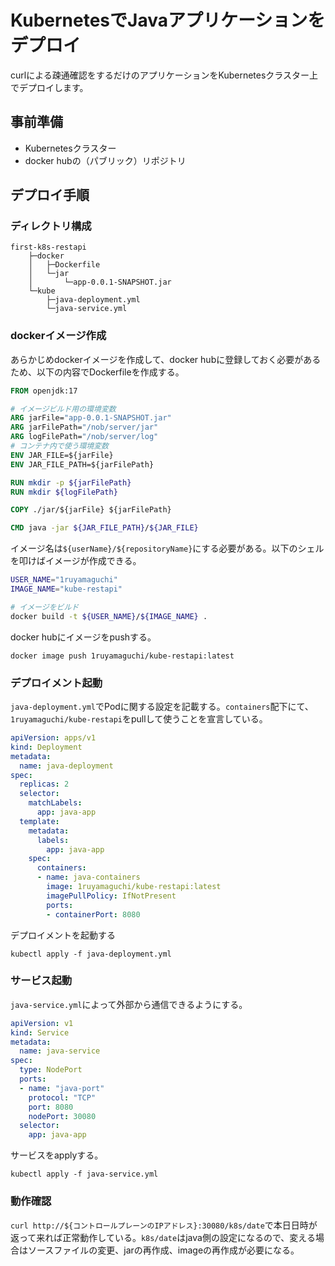 # KubernetesでJavaアプリケーションをデプロイ
curlによる疎通確認をするだけのアプリケーションをKubernetesクラスター上でデプロイします。

## 事前準備
- Kubernetesクラスター
- docker hubの（パブリック）リポジトリ

## デプロイ手順

### ディレクトリ構成
```
first-k8s-restapi
    ├─docker
    │   ├─Dockerfile
    │   └─jar
    │       └─app-0.0.1-SNAPSHOT.jar
    └─kube
        ├─java-deployment.yml
        └─java-service.yml  
```

### dockerイメージ作成
あらかじめdockerイメージを作成して、docker hubに登録しておく必要があるため、以下の内容でDockerfileを作成する。
```Dockerfile
FROM openjdk:17

# イメージビルド用の環境変数
ARG jarFile="app-0.0.1-SNAPSHOT.jar"
ARG jarFilePath="/nob/server/jar"
ARG logFilePath="/nob/server/log"
# コンテナ内で使う環境変数
ENV JAR_FILE=${jarFile}
ENV JAR_FILE_PATH=${jarFilePath}

RUN mkdir -p ${jarFilePath}
RUN mkdir ${logFilePath}

COPY ./jar/${jarFile} ${jarFilePath}

CMD java -jar ${JAR_FILE_PATH}/${JAR_FILE}
```

イメージ名は`${userName}/${repositoryName}`にする必要がある。以下のシェルを叩けばイメージが作成できる。
```docker-build.sh
USER_NAME="1ruyamaguchi"
IMAGE_NAME="kube-restapi"

# イメージをビルド
docker build -t ${USER_NAME}/${IMAGE_NAME} .
```

docker hubにイメージをpushする。
```
docker image push 1ruyamaguchi/kube-restapi:latest
```

### デプロイメント起動
`java-deployment.yml`でPodに関する設定を記載する。`containers`配下にて、`1ruyamaguchi/kube-restapi`をpullして使うことを宣言している。
```java-deployment.yml
apiVersion: apps/v1
kind: Deployment
metadata:
  name: java-deployment
spec:
  replicas: 2
  selector:
    matchLabels:
      app: java-app
  template:
    metadata:
      labels:
        app: java-app
    spec:
      containers:
      - name: java-containers
        image: 1ruyamaguchi/kube-restapi:latest
        imagePullPolicy: IfNotPresent
        ports: 
        - containerPort: 8080
```

デプロイメントを起動する
```
kubectl apply -f java-deployment.yml
```

### サービス起動
`java-service.yml`によって外部から通信できるようにする。
```java-service.yml
apiVersion: v1
kind: Service
metadata:
  name: java-service
spec:
  type: NodePort
  ports:
  - name: "java-port"
    protocol: "TCP"
    port: 8080
    nodePort: 30080
  selector:
    app: java-app
```

サービスをapplyする。
```
kubectl apply -f java-service.yml
```

### 動作確認
`curl http://${コントロールプレーンのIPアドレス}:30080/k8s/date`で本日日時が返って来れば正常動作している。`k8s/date`はjava側の設定になるので、変える場合はソースファイルの変更、jarの再作成、imageの再作成が必要になる。
